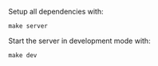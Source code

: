 Setup all dependencies with:

    make server

Start the server in development mode with:

    make dev
